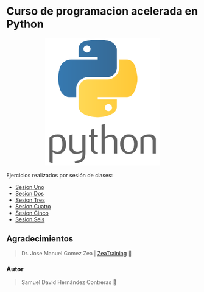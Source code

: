 # Curso de programacion acelerada en Python

<p align="center">
  <img src="logopython.png" width="300">
</p>

Ejercicios realizados por sesión de clases:

* [Sesion Uno](/sesion1/README.md)
* [Sesion Dos](/sesion2/README.md)
* [Sesion Tres](/sesion3/README.md)
* [Sesion Cuatro](/sesion4/README.md)
* [Sesion Cinco](/sesion5/README.md)
* [Sesion Seis](/sesion6/README.md)

## Agradecimientos

> Dr. Jose Manuel Gomez Zea | [ZeaTraining](http://www.zeatraining.com/) 🚀 

### Autor

> Samuel David Hernández Contreras 🖖
